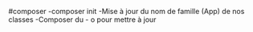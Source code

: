 #composer
-composer init
-Mise à jour du nom de famille (App) de nos classes
-Composer du - o pour mettre à jour 